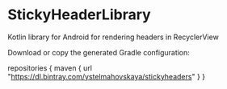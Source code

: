 # StickyHeaderLibrary
Kotlin library for Android for rendering headers in RecyclerView

Download or copy the generated Gradle configuration:

repositories {
    maven {
        url  "https://dl.bintray.com/ystelmahovskaya/stickyheaders" 
    }
}
